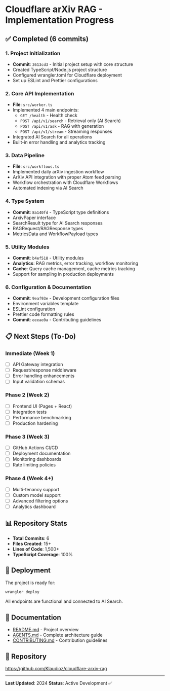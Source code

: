 # Cloudflare arXiv RAG - Implementation Progress

## ✅ Completed (6 commits)

### 1. Project Initialization
- **Commit**: `3613cd3` - Initial project setup with core structure
- Created TypeScript/Node.js project structure
- Configured wrangler.toml for Cloudflare deployment
- Set up ESLint and Prettier configurations

### 2. Core API Implementation
- **File**: `src/worker.ts`
- Implemented 4 main endpoints:
  - `GET /health` - Health check
  - `POST /api/v1/search` - Retrieval only (AI Search)
  - `POST /api/v1/ask` - RAG with generation
  - `POST /api/v1/stream` - Streaming responses
- Integrated AI Search for all operations
- Built-in error handling and analytics tracking

### 3. Data Pipeline
- **File**: `src/workflows.ts`
- Implemented daily arXiv ingestion workflow
- ArXiv API integration with proper Atom feed parsing
- Workflow orchestration with Cloudflare Workflows
- Automated indexing via AI Search

### 4. Type System
- **Commit**: `8a140fd` - TypeScript type definitions
- ArxivPaper interface
- SearchResult type for AI Search responses
- RAGRequest/RAGResponse types
- MetricsData and WorkflowPayload types

### 5. Utility Modules
- **Commit**: `b4ef518` - Utility modules
- **Analytics**: RAG metrics, error tracking, workflow monitoring
- **Cache**: Query cache management, cache metrics tracking
- Support for sampling in production deployments

### 6. Configuration & Documentation
- **Commit**: `9eaf93e` - Development configuration files
- Environment variables template
- ESLint configuration
- Prettier code formatting rules
- **Commit**: `eeeae0a` - Contributing guidelines

## 📋 Next Steps (To-Do)

### Immediate (Week 1)
- [ ] API Gateway integration
- [ ] Request/response middleware
- [ ] Error handling enhancements
- [ ] Input validation schemas

### Phase 2 (Week 2)
- [ ] Frontend UI (Pages + React)
- [ ] Integration tests
- [ ] Performance benchmarking
- [ ] Production hardening

### Phase 3 (Week 3)
- [ ] GitHub Actions CI/CD
- [ ] Deployment documentation
- [ ] Monitoring dashboards
- [ ] Rate limiting policies

### Phase 4 (Week 4+)
- [ ] Multi-tenancy support
- [ ] Custom model support
- [ ] Advanced filtering options
- [ ] Analytics dashboard

## 📊 Repository Stats

- **Total Commits**: 6
- **Files Created**: 15+
- **Lines of Code**: 1,500+
- **TypeScript Coverage**: 100%

## 🚀 Deployment

The project is ready for:
```bash
wrangler deploy
```

All endpoints are functional and connected to AI Search.

## 📝 Documentation

- [README.md](./README.md) - Project overview
- [AGENTS.md](./AGENTS.md) - Complete architecture guide
- [CONTRIBUTING.md](./CONTRIBUTING.md) - Contribution guidelines

## 🔗 Repository

https://github.com/Klaudioz/cloudflare-arxiv-rag

---

**Last Updated**: 2024
**Status**: Active Development ✅
